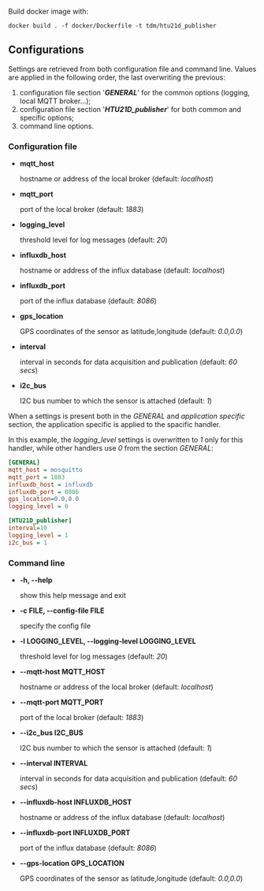 Build docker image with:
```
docker build . -f docker/Dockerfile -t tdm/htu21d_publisher
```


## Configurations
Settings are retrieved from both configuration file and command line.
Values are applied in the following order, the last overwriting the previous:

1. configuration file section '***GENERAL***' for the common options (logging, local MQTT broker...);
2. configuration file section '***HTU21D\_publisher***' for both common and specific options;
3. command line options.

### Configuration file
* **mqtt\_host**

   hostname or address of the local broker (default: *localhost*)
* **mqtt\_port**

   port of the local broker (default: *1883*)
* **logging\_level**

   threshold level for log messages (default: *20*)
* **influxdb\_host**

   hostname or address of the influx database (default: *localhost*)
* **influxdb\_port**

   port of the influx database (default: *8086*)
* **gps\_location**

   GPS coordinates of the sensor as latitude,longitude (default: *0.0,0.0*)
* **interval**

   interval in seconds for data acquisition and publication (default: *60 secs*)
* **i2c\_bus**

   I2C bus number to which the sensor is attached (default: *1*)

When a settings is present both in the *GENERAL* and *application specific*  section, the application specific is applied to the spacific handler.

In this example, the *logging\_level* settings is overwritten to *1* only for this handler, while other handlers use *0* from the section *GENERAL*:

```ini
[GENERAL]
mqtt_host = mosquitto
mqtt_port = 1883
influxdb_host = influxdb
influxdb_port = 8086
gps_location=0.0,0.0
logging_level = 0

[HTU21D_publisher]
interval=10
logging_level = 1
i2c_bus = 1
```

### Command line
*  **-h, --help**

   show this help message and exit
*  **-c FILE, --config-file FILE**

   specify the config file
*  **-l LOGGING\_LEVEL, --logging-level LOGGING\_LEVEL**

   threshold level for log messages (default: *20*)
*  **--mqtt-host MQTT\_HOST**

   hostname or address of the local broker (default: *localhost*)
*  **--mqtt-port MQTT\_PORT**

   port of the local broker (default: *1883*)
*  **--i2c\_bus I2C\_BUS**

   I2C bus number to which the sensor is attached (default: *1*)
*  **--interval INTERVAL**

   interval in seconds for data acquisition and publication (default: *60 secs*)
*  **--influxdb-host INFLUXDB\_HOST**

   hostname or address of the influx database (default: *localhost*)
*  **--influxdb-port INFLUXDB\_PORT**

   port of the influx database (default: *8086*)
*  **--gps-location GPS\_LOCATION**

   GPS coordinates of the sensor as latitude,longitude (default: *0.0,0.0*)
